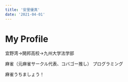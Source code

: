 ```yaml
---
title: '安里優真'
date: '2021-04-01'
---
```

# My Profile
宜野湾→開邦高校→九州大学法学部

麻雀（元麻雀サークル代表、コバゴー推し）  プログラミング

麻雀うちましょう！


